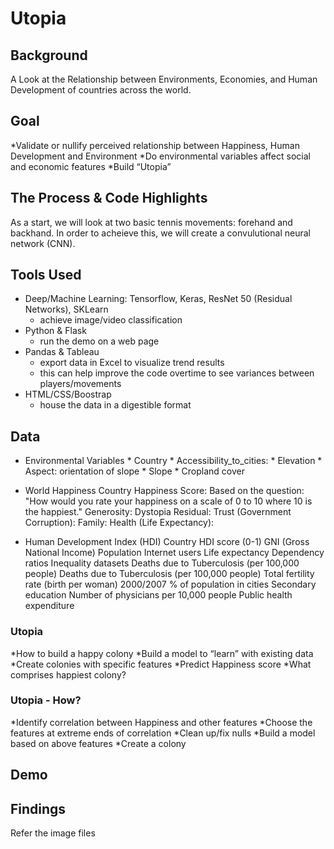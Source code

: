 # Utopia


## Background

A Look at the Relationship between Environments, Economies, and Human Development of countries across the world.

## Goal

*Validate or nullify perceived relationship between Happiness, Human Development and Environment
*Do environmental variables affect social and economic features
*Build “Utopia”


## The Process & Code Highlights
As a start, we will look at two basic tennis movements: forehand and backhand. In order to acheieve this, we will create a convulutional neural network (CNN). 

## Tools Used

* Deep/Machine Learning: Tensorflow, Keras, ResNet 50 (Residual Networks), SKLearn
  * achieve image/video classification
* Python & Flask
  * run the demo on a web page
* Pandas & Tableau 
  * export data in Excel to visualize trend results
  * this can help improve the code overtime to see variances between players/movements
* HTML/CSS/Boostrap
  * house the data in a digestible format


## Data

* Environmental Variables
      * Country
      * Accessibility_to_cities: 
      * Elevation
      * Aspect: orientation of slope
      * Slope
      * Cropland cover
      
* World Happiness
      Country
      Happiness Score: Based on the question: "How would you rate your happiness on a scale of 0 to 10 where 10 is the happiest."
      Generosity: 
      Dystopia Residual:
      Trust (Government Corruption): 
      Family: 
      Health (Life Expectancy):

* Human Development Index (HDI)
      Country
      HDI score (0-1)
      GNI (Gross National Income)
      Population
      Internet users
      Life expectancy
      Dependency ratios
      Inequality datasets
      Deaths due to Tuberculosis (per 100,000 people)
      Deaths due to Tuberculosis (per 100,000 people) 
      Total fertility rate (birth per woman) 2000/2007
      % of population in cities
      Secondary education
      Number of physicians per 10,000 people
      Public health expenditure




###  Utopia

*How to build a happy colony 
*Build a model to “learn” with existing data
*Create colonies with specific features
*Predict Happiness score
*What comprises happiest colony?

### Utopia - How?

*Identify correlation between Happiness and other features
*Choose the features at extreme ends of correlation
*Clean up/fix nulls
*Build a model based on above features
*Create a colony


## Demo



## Findings

Refer the image files
